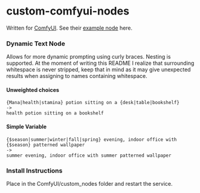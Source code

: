 # custom-comfyui-nodes

Written for [ComfyUI](https://github.com/comfyanonymous/ComfyUI). See their [example node](https://github.com/comfyanonymous/ComfyUI/blob/master/custom_nodes/example_node.py.example) here. 



### Dynamic Text Node
Allows for more dynamic prompting using curly braces. Nesting is supported. At the moment of writing this README I realize that surrounding whitespace is never stripped, keep that in mind as it may give unexpected results when assigning to names containing whitespace.

#### Unweighted choices
```
{Mana|health|stamina} potion sitting on a {desk|table|bookshelf}
->
health potion sitting on a bookshelf
```

#### Simple Variable
```
{$season|summer|winter|fall|spring} evening, indoor office with {$season} patterned wallpaper
->
summer evening, indoor office with summer patterned wallpaper
```

### Install Instructions
Place in the ComfyUI/custom_nodes folder and restart the service.

